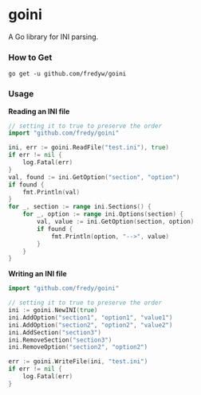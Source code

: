 # goini
A Go library for INI parsing.

### How to Get
    go get -u github.com/fredyw/goini

### Usage
**Reading an INI file**

```go
// setting it to true to preserve the order
import "github.com/fredy/goini"

ini, err := goini.ReadFile("test.ini"), true)
if err != nil {
    log.Fatal(err)
}
val, found := ini.GetOption("section", "option")
if found {
    fmt.Println(val)
}
for _, section := range ini.Sections() {
    for _, option := range ini.Options(section) {
        val, value := ini.GetOption(section, option)
        if found {
            fmt.Println(option, "-->", value)
        }
    }
}
```

**Writing an INI file**
```go
import "github.com/fredy/goini"

// setting it to true to preserve the order
ini := goini.NewINI(true)
ini.AddOption("section1", "option1", "value1")
ini.AddOption("section2", "option2", "value2")
ini.AddSection("section3")
ini.RemoveSection("section3")
ini.RemoveOption("section2", "option2")

err := goini.WriteFile(ini, "test.ini")
if err != nil {
    log.Fatal(err)
}
```